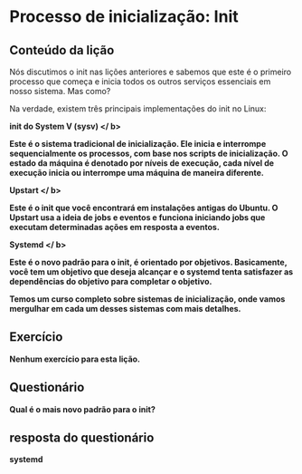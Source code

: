 # Processo de inicialização: Init

## Conteúdo da lição

Nós discutimos o init nas lições anteriores e sabemos que este é o primeiro processo que começa e inicia todos os outros serviços essenciais em nosso sistema. Mas como?

Na verdade, existem três principais implementações do init no Linux:

<b> init do System V (sysv) </ b>

Este é o sistema tradicional de inicialização. Ele inicia e interrompe sequencialmente os processos, com base nos scripts de inicialização. O estado da máquina é denotado por níveis de execução, cada nível de execução inicia ou interrompe uma máquina de maneira diferente.

<b> Upstart </ b>

Este é o init que você encontrará em instalações antigas do Ubuntu. O Upstart usa a ideia de jobs e eventos e funciona iniciando jobs que executam determinadas ações em resposta a eventos.

<b> Systemd </ b>

Este é o novo padrão para o init, é orientado por objetivos. Basicamente, você tem um objetivo que deseja alcançar e o systemd tenta satisfazer as dependências do objetivo para completar o objetivo.

Temos um curso completo sobre sistemas de inicialização, onde vamos mergulhar em cada um desses sistemas com mais detalhes.

## Exercício

Nenhum exercício para esta lição.

## Questionário

Qual é o mais novo padrão para o init?

## resposta do questionário

systemd
